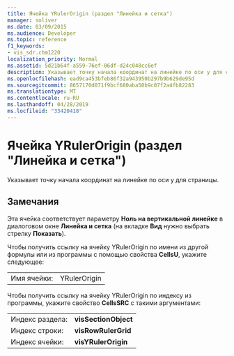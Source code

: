 ```yaml
---
title: Ячейка YRulerOrigin (раздел "Линейка и сетка")
manager: soliver
ms.date: 03/09/2015
ms.audience: Developer
ms.topic: reference
f1_keywords:
- vis_sdr.chm1220
localization_priority: Normal
ms.assetid: 5d21b64f-a559-76ef-06df-d24c048cc6ef
description: Указывает точку начала координат на линейке по оси y для страницы.
ms.openlocfilehash: ead9ca453bfeb86f32a943950b297b9b629de95d
ms.sourcegitcommit: 8657170d071f9bcf680aba50b9c07f2a4fb82283
ms.translationtype: MT
ms.contentlocale: ru-RU
ms.lasthandoff: 04/28/2019
ms.locfileid: "33420418"
---
```

# <a name="yrulerorigin-cell-ruler-amp-grid-section"></a>Ячейка YRulerOrigin (раздел "Линейка и сетка")

Указывает точку начала координат на линейке по оси y для страницы.
  
## <a name="remarks"></a>Замечания

Эта ячейка соответствует параметру **Ноль на вертикальной линейке** в диалоговом окне **Линейка и сетка** (на вкладке **Вид** нужно выбрать стрелку **Показать**). 
  
Чтобы получить ссылку на ячейку YRulerOrigin по имени из другой формулы или из программы с помощью свойства **CellsU**, укажите следующее: 
  
|||
|:-----|:-----|
|Имя ячейки:  <br/> |YRulerOrigin  <br/> |
   
Чтобы получить ссылку на ячейку YRulerOrigin по индексу из программы, укажите свойство **CellsSRC** с такими аргументами: 
  
|||
|:-----|:-----|
|Индекс раздела:  <br/> |**visSectionObject** <br/> |
|Индекс строки:  <br/> |**visRowRulerGrid** <br/> |
|Индекс ячейки:  <br/> |**visYRulerOrigin** <br/> |
   

